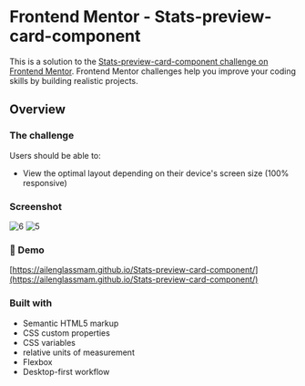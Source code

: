 # Frontend Mentor - Stats-preview-card-component

This is a solution to the [Stats-preview-card-component challenge on Frontend Mentor](https://www.frontendmentor.io/challenges/stats-preview-card-component-8JqbgoU62). Frontend Mentor challenges help you improve your coding skills by building realistic projects. 

## Overview

### The challenge

Users should be able to:

- View the optimal layout depending on their device's screen size (100% responsive)

### Screenshot

![6](https://user-images.githubusercontent.com/110137453/220743671-afa967fc-8fee-4951-b6ba-18668a047296.jpg)
![5](https://user-images.githubusercontent.com/110137453/220743683-bece1aec-6ff5-46ca-9a48-f071d683c8af.jpg)


### 🚀 Demo

[https://ailenglassmam.github.io/Stats-preview-card-component/](https://ailenglassmam.github.io/Stats-preview-card-component/)

### Built with

- Semantic HTML5 markup
- CSS custom properties
- CSS variables
- relative units of measurement
- Flexbox
- Desktop-first workflow
